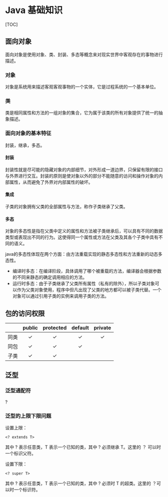 # Java 基础知识

[TOC]

## 面向对象

面向对象是使用对象、类、封装、多态等概念来对现实世界中客观存在的事物进行描述。

###  对象

对象是系统用来描述客观客观事物的一个实体，它是过程系统的一个基本单位。

### 类

类是相同属性和方法的一组对象的集合，它为属于该类的所有对象提供了统一的抽象描述。

### 面向对象的基本特征

封装，继承，多态。

#### 封装

封装性就是尽可能的隐藏对象的内部细节，对外形成一道边界，只保留有限的接口与外界进行交互。封装的原则是使对象以外的部分不能随意的访问和操作对象的内部属性，从而避免了外界对内部属性的破坏。

#### 集成

子类的对象拥有父类的全部属性与方法，称作子类继承了父类。

#### 多态

对象的多态性是指在父类中定义的属性和方法被子类继承后，可以具有不同的数据类型或表现出不同的行为。这使得同一个属性或方法在父类及其各个子类中具有不同的语义。

java的多态性体现在两个方面：由方法重载实现的静态多态性和方法重新的动态多态性。

+ 编译时多态：在编译阶段，具体调用了哪个被重载的方法，编译器会根据参数的不同来静态的确定调用相应的方法。
+ 运行时多态：由于子类继承了父类所有属性（私有的除外），所以子类对象可以作为父类对象使用，程序中但凡出现了父类的地方都可以被子类代替。一个对象可以通过引用子类的实例来调用子类的方法。

## 包的访问权限

||public|protected|default|private|
|---|:---:|:---:|:----:|:---:|
|同类|✓|✓|✓|✓|
|同包|✓|✓|✓| |
|子类|✓|✓| | |

## 泛型

### 泛型通配符

?

### 泛型的上限下限问题

设置上限：

`<? extends T>`

其中 ? 表示任意类，T 表示一个已知的类，其中 ? 必须继承 T。这里的 ？ 可以时一个标识父符。

设置下限：

`<? super T>`

其中 ? 表示任意类，T 表示一个已知的类，其中 ? 必须时 T 的超类。这里的 ？可以时一个标识符。
